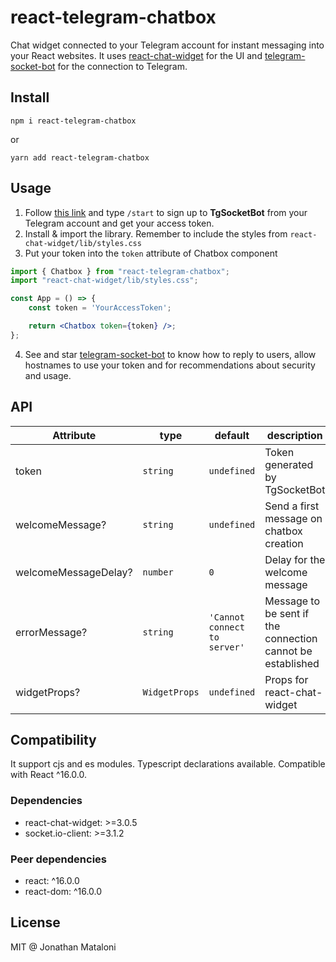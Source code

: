 # react-telegram-chatbox

Chat widget connected to your Telegram account for instant messaging into your React websites. It uses [react-chat-widget](https://github.com/Wolox/react-chat-widget) for the UI and [telegram-socket-bot](https://github.com/jonamat/telegram-socket-bot) for the connection to Telegram.

## Install

```cli
npm i react-telegram-chatbox
```
or
```cli
yarn add react-telegram-chatbox
```

## Usage
1. Follow [this link](http://t.me/TgSocketBot) and type `/start` to sign up to **TgSocketBot** from your Telegram account and get your access token.
2. Install & import the library. Remember to include the styles from `react-chat-widget/lib/styles.css`
3. Put your token into the `token` attribute of Chatbox component
```jsx
import { Chatbox } from "react-telegram-chatbox";
import "react-chat-widget/lib/styles.css";

const App = () => {
    const token = 'YourAccessToken';

    return <Chatbox token={token} />;
};

```
4. See and star [telegram-socket-bot](https://github.com/jonamat/telegram-socket-bot) to know how to reply to users, allow hostnames to use your token and for recommendations about security and usage.

## API

| Attribute            | type          | default                      | description                                                |
| -------------------- | ------------- | ---------------------------- | ---------------------------------------------------------- |
| token                | `string`      | `undefined`                  | Token generated by TgSocketBot                             |
| welcomeMessage?      | `string`      | `undefined`                  | Send a first message on chatbox creation                   |
| welcomeMessageDelay? | `number`      | `0`                          | Delay for the welcome message                              |
| errorMessage?        | `string`      | `'Cannot connect to server'` | Message to be sent if the connection cannot be established |
| widgetProps?         | `WidgetProps` | `undefined`                  | Props for react-chat-widget                                |

## Compatibility

It support cjs and es modules. Typescript declarations available. Compatible with React ^16.0.0.

### Dependencies

- react-chat-widget: >=3.0.5
- socket.io-client: >=3.1.2

### Peer dependencies

- react: ^16.0.0
- react-dom: ^16.0.0

## License
MIT @ Jonathan Mataloni
